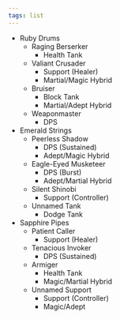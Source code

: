 ```yaml
---
tags: list
---
```

- Ruby Drums 
	- Raging Berserker
		- Health Tank
	- Valiant Crusader
		- Support (Healer)
		- Martial/Magic Hybrid
	- Bruiser
		- Block Tank
		- Martial/Adept Hybrid
	- Weaponmaster
		- DPS 
- Emerald Strings 
	- Peerless Shadow
		- DPS (Sustained)
		- Adept/Magic Hybrid
	- Eagle-Eyed Musketeer
		- DPS (Burst)
		- Adept/Martial Hybrid
	- Silent Shinobi
		- Support (Controller)
	- Unnamed Tank
		- Dodge Tank
- Sapphire Pipes
	- Patient Caller
		- Support (Healer)
	- Tenacious Invoker 
		- DPS (Sustained)
	- Armiger
		- Health Tank
		- Magic/Martial Hybrid
	- Unnamed Support
		- Support (Controller)
		- Magic/Adept